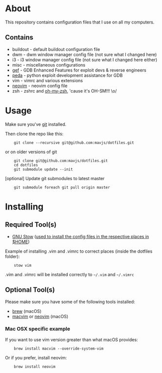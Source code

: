 # About
This repository contains configuration files that I use on all my computers.

## Contains
* buildout - default buildout configuration file
* dwm - dwm window manager config file (not sure what I changed here)
* i3 - i3 window manager config file (not sure what I changed here either)
* misc - miscellaneous configurations
* [gef](https://github.com/hugsy/gef) - GDB Enhanced Features for exploit devs & reverse engineers
* [peda](https://github.com/longld/peda) - python exploit development assistance for GDB
* vim - vimrc and various extensions
* [neovim](https://neovim.io/) - neovim config file
* zsh - zshrc and [oh-my-zsh](https://github.com/robbyrussell/oh-my-zsh), 'cause it's OH-SM!!! \o/

# Usage
Make sure you've [git](http://git-scm.com/) installed.

Then clone the repo like this:
```
    git clone --recursive git@github.com:mavjs/dotfiles.git
```
or on older versions of git
```
    git clone git@github.com:mavjs/dotfiles.git
    cd dotfiles
    git submodule update --init
```
[optional] Update git submodules to latest master
```
    git submodule foreach git pull origin master
```
# Installing
## Required Tool(s)
* [GNU Stow](https://www.gnu.org/software/stow/) ([used to install the config files in the respective places in $HOME](https://alexpearce.me/2016/02/managing-dotfiles-with-stow/))

Example of installing .vim and .vimrc to correct places (inside the dotfiles folder):
```
    stow vim
```
.vim and .vimrc will be installed correctly to ```~/.vim``` and ```~/.vimrc```

## Optional Tool(s)
Please make sure you have some of the following tools installed:
* [brew](http://brew.sh/) (macOS)
* [macvim](https://code.google.com/p/macvim/) or [neovim](https://neovim.io/) (macOS)

### Mac OSX specific example
If you want to use vim version greater than what macOS provides:
```
    brew install macvim --override-system-vim
```
Or if you prefer, install neovim:
```
    brew install neovim
```
